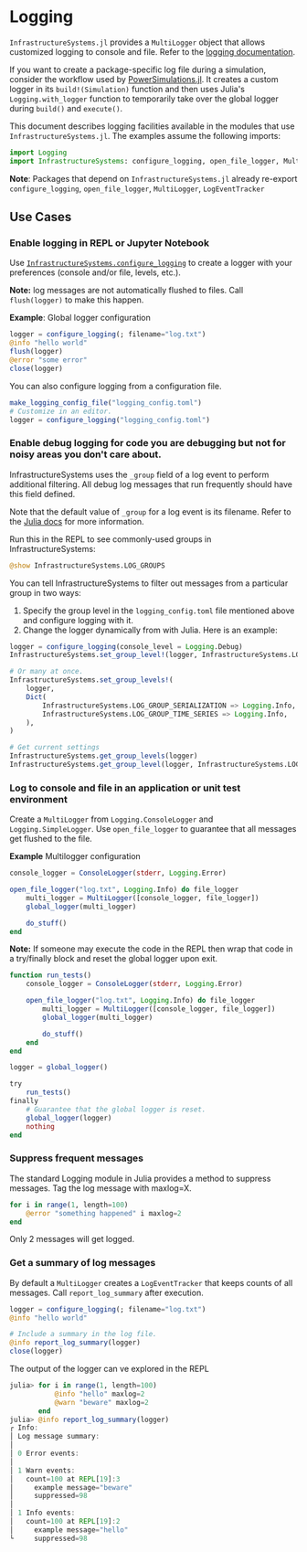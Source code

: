 # Logging

`InfrastructureSystems.jl` provides a `MultiLogger` object that allows customized
logging to console and file. Refer to the [logging
documentation](./logging.md).

If you want to create a package-specific log file during a simulation, consider
the workflow used by [PowerSimulations.jl](https://github.com/NREL-SIIP/PowerSimulations.jl). It creates a custom logger in its `build!(Simulation)` function and then uses
Julia's `Logging.with_logger` function to temporarily take over the global logger
during `build()` and `execute()`.

This document describes logging facilities available in the modules that use `InfrastructureSystems.jl`. The examples assume the following imports:

```Julia
import Logging
import InfrastructureSystems: configure_logging, open_file_logger, MultiLogger, LogEventTracker, make_logging_config_file
```

**Note**: Packages that depend on `InfrastructureSystems.jl` already re-export `configure_logging`, `open_file_logger`, `MultiLogger`, `LogEventTracker`

## Use Cases

### Enable logging in REPL or Jupyter Notebook

Use [`InfrastructureSystems.configure_logging`](@ref) to create a logger with your
preferences (console and/or file, levels, etc.).

**Note:** log messages are not automatically flushed to files. Call
`flush(logger)` to make this happen.

**Example**: Global logger configuration

```Julia
logger = configure_logging(; filename="log.txt")
@info "hello world"
flush(logger)
@error "some error"
close(logger)
```

You can also configure logging from a configuration file.

```julia
make_logging_config_file("logging_config.toml")
# Customize in an editor.
logger = configure_logging("logging_config.toml")
```

### Enable debug logging for code you are debugging but not for noisy areas you don't care about.

InfrastructureSystems uses the `_group` field of a log event to perform
additional filtering. All debug log messages that run frequently should have
this field defined.

Note that the default value of `_group` for a log event is its filename. Refer
to the [Julia
docs](https://docs.julialang.org/en/v1/stdlib/Logging/#Log-event-structure) for
more information.

Run this in the REPL to see commonly-used groups in InfrastructureSystems:

```julia
@show InfrastructureSystems.LOG_GROUPS
```

You can tell InfrastructureSystems to filter out messages from a particular
group in two ways:

1. Specify the group level in the `logging_config.toml` file mentioned above
   and configure logging with it.
2. Change the logger dynamically from with Julia. Here is an example:

```julia
logger = configure_logging(console_level = Logging.Debug)
InfrastructureSystems.set_group_level!(logger, InfrastructureSystems.LOG_GROUP_TIME_SERIES, Logging.Info)

# Or many at once.
InfrastructureSystems.set_group_levels!(
    logger,
    Dict(
        InfrastructureSystems.LOG_GROUP_SERIALIZATION => Logging.Info,
        InfrastructureSystems.LOG_GROUP_TIME_SERIES => Logging.Info,
    ),
)

# Get current settings
InfrastructureSystems.get_group_levels(logger)
InfrastructureSystems.get_group_level(logger, InfrastructureSystems.LOG_GROUP_TIME_SERIES)
```

### Log to console and file in an application or unit test environment

Create a `MultiLogger` from `Logging.ConsoleLogger` and `Logging.SimpleLogger`.
Use `open_file_logger` to guarantee that all messages get flushed to the file.

**Example** Multilogger configuration

```Julia
console_logger = ConsoleLogger(stderr, Logging.Error)

open_file_logger("log.txt", Logging.Info) do file_logger
    multi_logger = MultiLogger([console_logger, file_logger])
    global_logger(multi_logger)

    do_stuff()
end
```

**Note:** If someone may execute the code in the REPL then wrap that code in a
try/finally block and reset the global logger upon exit.

```Julia
function run_tests()
    console_logger = ConsoleLogger(stderr, Logging.Error)

    open_file_logger("log.txt", Logging.Info) do file_logger
        multi_logger = MultiLogger([console_logger, file_logger])
        global_logger(multi_logger)

        do_stuff()
    end
end

logger = global_logger()

try
    run_tests()
finally
    # Guarantee that the global logger is reset.
    global_logger(logger)
    nothing
end
```

### Suppress frequent messages

The standard Logging module in Julia provides a method to suppress messages.
Tag the log message with maxlog=X.

```Julia
for i in range(1, length=100)
    @error "something happened" i maxlog=2
end
```

Only 2 messages will get logged.

### Get a summary of log messages

By default a `MultiLogger` creates a `LogEventTracker` that keeps counts of all
messages. Call `report_log_summary` after execution.

```Julia
logger = configure_logging(; filename="log.txt")
@info "hello world"

# Include a summary in the log file.
@info report_log_summary(logger)
close(logger)
```

The output of the logger can ve explored in the REPL

```Julia
julia> for i in range(1, length=100)
           @info "hello" maxlog=2
           @warn "beware" maxlog=2
       end
julia> @info report_log_summary(logger)
┌ Info:
│ Log message summary:
│
│ 0 Error events:
│
│ 1 Warn events:
│   count=100 at REPL[19]:3
│     example message="beware"
│     suppressed=98
│
│ 1 Info events:
│   count=100 at REPL[19]:2
│     example message="hello"
└     suppressed=98
```
